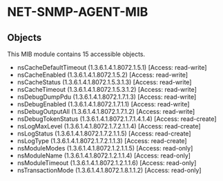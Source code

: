 # NET-SNMP-AGENT-MIB

## Objects

This MIB module contains 15 accessible objects.

- nsCacheDefaultTimeout (1.3.6.1.4.1.8072.1.5.1) [Access: read-write]
- nsCacheEnabled (1.3.6.1.4.1.8072.1.5.2) [Access: read-write]
- nsCacheStatus (1.3.6.1.4.1.8072.1.5.3.1.3) [Access: read-write]
- nsCacheTimeout (1.3.6.1.4.1.8072.1.5.3.1.2) [Access: read-write]
- nsDebugDumpPdu (1.3.6.1.4.1.8072.1.7.1.3) [Access: read-write]
- nsDebugEnabled (1.3.6.1.4.1.8072.1.7.1.1) [Access: read-write]
- nsDebugOutputAll (1.3.6.1.4.1.8072.1.7.1.2) [Access: read-write]
- nsDebugTokenStatus (1.3.6.1.4.1.8072.1.7.1.4.1.4) [Access: read-create]
- nsLogMaxLevel (1.3.6.1.4.1.8072.1.7.2.1.1.4) [Access: read-create]
- nsLogStatus (1.3.6.1.4.1.8072.1.7.2.1.1.5) [Access: read-create]
- nsLogType (1.3.6.1.4.1.8072.1.7.2.1.1.3) [Access: read-create]
- nsModuleModes (1.3.6.1.4.1.8072.1.2.1.1.5) [Access: read-only]
- nsModuleName (1.3.6.1.4.1.8072.1.2.1.1.4) [Access: read-only]
- nsModuleTimeout (1.3.6.1.4.1.8072.1.2.1.1.6) [Access: read-only]
- nsTransactionMode (1.3.6.1.4.1.8072.1.8.1.1.2) [Access: read-only]

